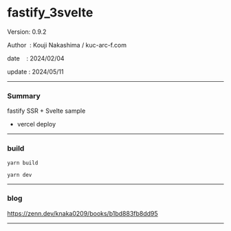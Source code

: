 ﻿# fastify_3svelte

 Version: 0.9.2

 Author  : Kouji Nakashima / kuc-arc-f.com

 date    : 2024/02/04

 update  : 2024/05/11

***
### Summary

fastify SSR + Svelte sample

* vercel deploy

***
###  build

```
yarn build

yarn dev
```

***
### blog 

https://zenn.dev/knaka0209/books/b1bd883fb8dd95

***

